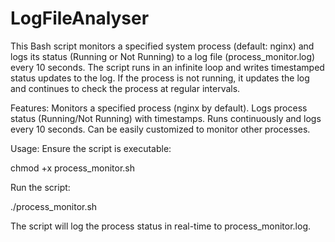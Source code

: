 # LogFileAnalyser

This Bash script monitors a specified system process (default: nginx) and logs its status (Running or Not Running) to a log file (process_monitor.log) every 10 seconds. The script runs in an infinite loop and writes timestamped status updates to the log. If the process is not running, it updates the log and continues to check the process at regular intervals.

Features:
Monitors a specified process (nginx by default).
Logs process status (Running/Not Running) with timestamps.
Runs continuously and logs every 10 seconds.
Can be easily customized to monitor other processes.

Usage:
Ensure the script is executable:

chmod +x process_monitor.sh

Run the script:

./process_monitor.sh

The script will log the process status in real-time to process_monitor.log.
